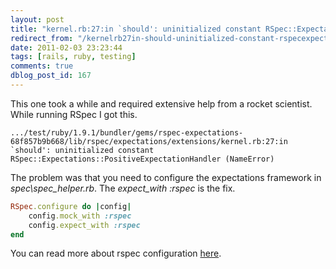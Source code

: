 ```yaml
---
layout: post
title: "kernel.rb:27:in `should': uninitialized constant RSpec::Expectations::PositiveExpectationHandler (NameError)"
redirect_from: "/kernelrb27in-should-uninitialized-constant-rspecexpectationspositiveexpectationhandler-nameerror/"
date: 2011-02-03 23:23:44
tags: [rails, ruby, testing]
comments: true
dblog_post_id: 167
---
```

This one took a while and required extensive help from a rocket scientist. While running RSpec I got this.

```
.../test/ruby/1.9.1/bundler/gems/rspec-expectations-68f857b9b668/lib/rspec/expectations/extensions/kernel.rb:27:in
`should': uninitialized constant RSpec::Expectations::PositiveExpectationHandler (NameError)
```

The problem was that you need to configure the expectations framework in _spec\spec_helper.rb_. The _expect_with :rspec_ is the fix.

```ruby
RSpec.configure do |config|
    config.mock_with :rspec
    config.expect_with :rspec
end
```

You can read more about rspec configuration [here](http://relishapp.com/rspec/rspec-core/v/2-4/dir/expectation-framework-integration/configure-expectation-framework).
